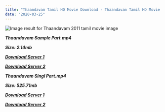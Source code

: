 ```yaml
---
title: "Thaandavam Tamil HD Movie Download - Thaandavam Tamil HD Movie Download"
date: "2020-03-25"
---
```


![Image result for Thaandavam  2011 tamil movie image](https://i.pinimg.com/originals/64/63/1f/64631f800f75df353edc4bb83b8bf62a.jpg)

**_Thaandavam Sample Part.mp4_**

**_Size: 2.14mb_**

**_[Download Server 1](http://b6.wetransfer.vip/files/{8713b6b5f6e59cdcf244c33a3a7a492372c7347c9d869ddefa7d70dd3612d3d9}20Actor{8713b6b5f6e59cdcf244c33a3a7a492372c7347c9d869ddefa7d70dd3612d3d9}20Hits{8713b6b5f6e59cdcf244c33a3a7a492372c7347c9d869ddefa7d70dd3612d3d9}20Collection/Vikram{8713b6b5f6e59cdcf244c33a3a7a492372c7347c9d869ddefa7d70dd3612d3d9}20Movies{8713b6b5f6e59cdcf244c33a3a7a492372c7347c9d869ddefa7d70dd3612d3d9}20Collection/Thaandavam{8713b6b5f6e59cdcf244c33a3a7a492372c7347c9d869ddefa7d70dd3612d3d9}20(2012)/Thaandavam{8713b6b5f6e59cdcf244c33a3a7a492372c7347c9d869ddefa7d70dd3612d3d9}20Mp4{8713b6b5f6e59cdcf244c33a3a7a492372c7347c9d869ddefa7d70dd3612d3d9}20HD/Thaandavam{8713b6b5f6e59cdcf244c33a3a7a492372c7347c9d869ddefa7d70dd3612d3d9}20HD{8713b6b5f6e59cdcf244c33a3a7a492372c7347c9d869ddefa7d70dd3612d3d9}20Sample.mp4)_**

**_[Download Server 2](http://b6.wetransfer.vip/files/{8713b6b5f6e59cdcf244c33a3a7a492372c7347c9d869ddefa7d70dd3612d3d9}20Actor{8713b6b5f6e59cdcf244c33a3a7a492372c7347c9d869ddefa7d70dd3612d3d9}20Hits{8713b6b5f6e59cdcf244c33a3a7a492372c7347c9d869ddefa7d70dd3612d3d9}20Collection/Vikram{8713b6b5f6e59cdcf244c33a3a7a492372c7347c9d869ddefa7d70dd3612d3d9}20Movies{8713b6b5f6e59cdcf244c33a3a7a492372c7347c9d869ddefa7d70dd3612d3d9}20Collection/Thaandavam{8713b6b5f6e59cdcf244c33a3a7a492372c7347c9d869ddefa7d70dd3612d3d9}20(2012)/Thaandavam{8713b6b5f6e59cdcf244c33a3a7a492372c7347c9d869ddefa7d70dd3612d3d9}20Mp4{8713b6b5f6e59cdcf244c33a3a7a492372c7347c9d869ddefa7d70dd3612d3d9}20HD/Thaandavam{8713b6b5f6e59cdcf244c33a3a7a492372c7347c9d869ddefa7d70dd3612d3d9}20HD{8713b6b5f6e59cdcf244c33a3a7a492372c7347c9d869ddefa7d70dd3612d3d9}20Sample.mp4)_**

**_Thaandavam Singl Part.mp4_**

**_Size: 525.71mb_**

**_[Download Server 1](http://b6.wetransfer.vip/files/{8713b6b5f6e59cdcf244c33a3a7a492372c7347c9d869ddefa7d70dd3612d3d9}20Actor{8713b6b5f6e59cdcf244c33a3a7a492372c7347c9d869ddefa7d70dd3612d3d9}20Hits{8713b6b5f6e59cdcf244c33a3a7a492372c7347c9d869ddefa7d70dd3612d3d9}20Collection/Vikram{8713b6b5f6e59cdcf244c33a3a7a492372c7347c9d869ddefa7d70dd3612d3d9}20Movies{8713b6b5f6e59cdcf244c33a3a7a492372c7347c9d869ddefa7d70dd3612d3d9}20Collection/Thaandavam{8713b6b5f6e59cdcf244c33a3a7a492372c7347c9d869ddefa7d70dd3612d3d9}20(2012)/Thaandavam{8713b6b5f6e59cdcf244c33a3a7a492372c7347c9d869ddefa7d70dd3612d3d9}20Mp4{8713b6b5f6e59cdcf244c33a3a7a492372c7347c9d869ddefa7d70dd3612d3d9}20HD/Thaandavam{8713b6b5f6e59cdcf244c33a3a7a492372c7347c9d869ddefa7d70dd3612d3d9}20HD.mp4)_**

**_[Download Server 2](http://b6.wetransfer.vip/files/{8713b6b5f6e59cdcf244c33a3a7a492372c7347c9d869ddefa7d70dd3612d3d9}20Actor{8713b6b5f6e59cdcf244c33a3a7a492372c7347c9d869ddefa7d70dd3612d3d9}20Hits{8713b6b5f6e59cdcf244c33a3a7a492372c7347c9d869ddefa7d70dd3612d3d9}20Collection/Vikram{8713b6b5f6e59cdcf244c33a3a7a492372c7347c9d869ddefa7d70dd3612d3d9}20Movies{8713b6b5f6e59cdcf244c33a3a7a492372c7347c9d869ddefa7d70dd3612d3d9}20Collection/Thaandavam{8713b6b5f6e59cdcf244c33a3a7a492372c7347c9d869ddefa7d70dd3612d3d9}20(2012)/Thaandavam{8713b6b5f6e59cdcf244c33a3a7a492372c7347c9d869ddefa7d70dd3612d3d9}20Mp4{8713b6b5f6e59cdcf244c33a3a7a492372c7347c9d869ddefa7d70dd3612d3d9}20HD/Thaandavam{8713b6b5f6e59cdcf244c33a3a7a492372c7347c9d869ddefa7d70dd3612d3d9}20HD.mp4)_**
